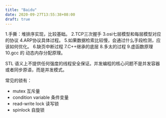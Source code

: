 ```yaml
---
title: "Baidu"
date: 2020-09-27T13:55:38+08:00
draft: true
---
```



1.手撕：堆排序实现，比较基础。
2.TCP三次握手
3.osi七层模型和每层模型对应的协议
4.ARP协议具体过程。
5.如果数据检索比较慢，会通过什么手段检测，应该如何优化。
6.缺页中断过程
7.C++继承的底层
8.多太的过程
9.虚函数原理
10.gcc 的 动态内存分配原理。


STL 语义上不提供任何强度的线程安全保证。并发编程的核心问题不是并发容器或者同步原语，而是并发模式。

常见的锁有：
- mutex 互斥量
- condition variable 条件变量
- read-write lock 读写锁
- spinlock 自旋锁

